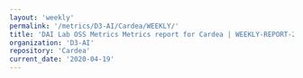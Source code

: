 ```yaml
---
layout: 'weekly'
permalink: '/metrics/D3-AI/Cardea/WEEKLY/'
title: 'DAI Lab OSS Metrics Metrics report for Cardea | WEEKLY-REPORT-2020-04-19'
organization: 'D3-AI'
repository: 'Cardea'
current_date: '2020-04-19'
---
```

